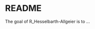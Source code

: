 # README

<!-- badges: start -->
<!-- badges: end -->

The goal of R_Hesselbarth-Allgeier is to ...
